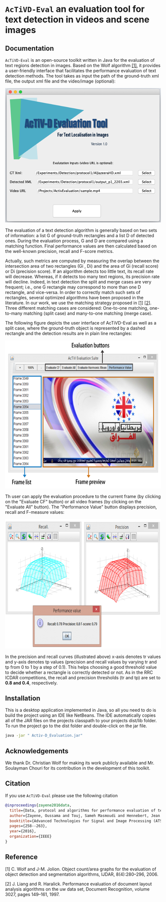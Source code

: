 # `AcTiVD-Eval` an evaluation tool for text detection in videos and scene images

## Documentation


`AcTiVD-Eval` is an open-source toolkit written in Java for the evaluation of text regions detection in images. Based on the Wolf algorithm [[1]](#1), it provides a user-friendly interface that facilitates the performance evaluation of text detection methods. The tool takes as input the path of the ground-truth xml file, the output xml file and the video/image (optional):

<p align="center"> 
<img src="/doc/AcTiVDEval_welcome.png">
</p>

The evaluation of a text detection algorithm is generally based on two sets of information: a list G of ground-truth rectangles and a list D of detected ones. During the evaluation process, G and D are compared using a matching function. Final performance values are
then calculated based on the well-known precision, recall and F-score metrics.

Actually, such metrics are computed by measuring the overlap between the intersection area of two rectangles (Gi , Di) and the area of Gi (recall score) or Di (precision score). If an algorithm detects too little text, its recall rate will decrease. Whereas, if it detects too many text regions, its precision rate will decline.
Indeed, in text detection the split and merge cases are very frequent; i.e., one G rectangle may correspond to more than one D rectangle, and vice-versa. In order to correctly match such sets of rectangles, several optimized algorithms have been proposed in the literature. In our work, we use the matching strategy proposed in [[1]](#1) [[2]](#2). Three different matching cases are considered: One-to-one matching, one-to-many matching (split case) and many-to-one matching (merge case).

The following figure depicts the user interface of AcTiVD-Eval as well as a split case, where the ground-truth object is represented by a dashed rectangle and the detection results are in plain line rectangles:

<p align="center"> 
<img width="700" height="480" src="/doc/AcTiVDEval_UI.png">
</p>

Th user can apply the evaluation procedure to the current frame (by clicking on the "Evaluate CF" button) or all video frames (by clicking on the "Evaluate All" button). The "Performance Value" button displays precision, recall and F-measure values:

<p align="center"> 
<img width="680" height="420" src="/doc/AcTiVDEval_outputs.png">
</p>

In the precision and recall curves (illustrated above) x-axis denotes tr values and y-axis denotes tp values (precision and recall values by varying tr and tp from 0 to 1 by a step of 0.1). This helps choosing a good threshold value to decide whether a rectangle is correctly detected or not. As in the RRC ICDAR competitions, the recall and precision thresholds (tr and tp) are set to **0.8 and 0.4**, respectively.

## Installation

This is a desktop application implemented in Java, so all you need to do is build the project using an IDE like NetBeans. The IDE automatically copies all of the JAR files on the projects classpath to your projects dist/lib folder. To run the project go to the dist folder and double-click on the jar file.

```bash
java -jar " Activ-D_Evaluation.jar"
```

## Acknowledgements

We thank Dr. Christian Wolf for making its work publicly available and Mr. Soulayman Chouri for its contribution in the development of this toolkit.

## Citation

If you use `AcTiVD-Eval` please use the following citation

```bibtex
@inproceedings{zayene2016data,
  title={Data, protocol and algorithms for performance evaluation of text detection in Arabic news video},
  author={Zayene, Oussama and Touj, Sameh Masmoudi and Hennebert, Jean and Ingold, Rolf and Amara, Najoua Essoukri Ben},
  booktitle={Advanced Technologies for Signal and Image Processing (ATSIP), 2016 2nd International Conference on},
  pages={258--263},
  year={2016},
  organization={IEEE}
}
```

## Reference

<a id="1">[1]</a> 
C. Wolf and J-M. Jolion. Object count/area graphs for the evaluation of object detection and segmentation algorithms,
 IJDAR, 8(4):280–296, 2006.

<a id="2">[2]</a> 
J. Liang and R. Haralick. Performance evaluation of document layout analysis algorithms on the uw data set,
Document Recognition, volume 3027, pages 149–161, 1997.
